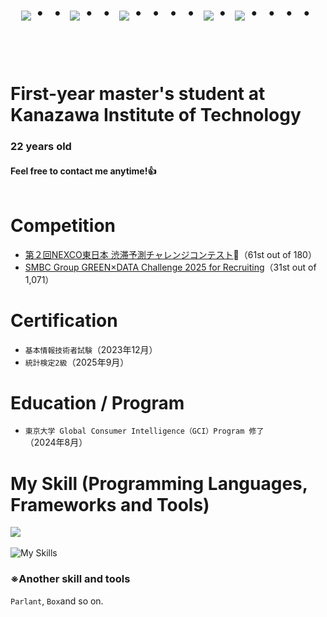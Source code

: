 <div align="center">
    <h1>
        <img src="https://user-images.githubusercontent.com/44926913/175852850-3fb6c715-1856-41ff-8c1f-94ce3b03b458.gif">・・
        <img src="https://user-images.githubusercontent.com/44926913/175853109-f8850656-6704-4a8a-bee6-9aca154d929b.gif">・・
        <img src="https://user-images.githubusercontent.com/44926913/175853154-5449d974-975e-44a6-ab84-a86031265e40.gif">・・・・
        <img src="https://user-images.githubusercontent.com/44926913/175853109-f8850656-6704-4a8a-bee6-9aca154d929b.gif">・
        <img src="https://user-images.githubusercontent.com/44926913/175853154-5449d974-975e-44a6-ab84-a86031265e40.gif">・・・・
    </h1>
  </div>
<br><br>

# First-year master's student at Kanazawa Institute of Technology
### 22 years old
#### Feel free to contact me anytime!👍<br /><br />

# Competition
- [第２回NEXCO東日本 渋滞予測チャレンジコンテスト](https://signate.jp/competitions/1299/leaderboard)🥉（61st out of 180）
- [SMBC Group GREEN×DATA Challenge 2025 for Recruiting](https://signate.jp/competitions/1634/leaderboard)（31st out of 1,071）

# Certification
- `基本情報技術者試験`（2023年12月）
- `統計検定2級`（2025年9月）

# Education / Program
- `東京大学 Global Consumer Intelligence（GCI）Program 修了`（2024年8月）

# My Skill (Programming Languages, Frameworks and Tools)
<img src="https://skillicons.dev/icons?i=python,sklearn,pytorch,vscode,docker,ubuntu,bash,powershell,git,github,apple,windows,notion,discord,gmail" /> <br /><br />
![My Skills](https://go-skill-icons.vercel.app/api/icons?i=numpy,pandas,matplotlib,streamlit,ollama,oracle,jupyter,elasticsearch,chatgpt,gemini,slack,powerpoint,word,excel,teams&titles=true)
### ※Another skill and tools
`Parlant`, `Box`and so on.

<!-- --------------------------------- :) ---------------------------------- -->


